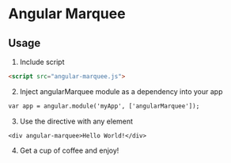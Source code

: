 # Angular Marquee

## Usage 

1. Include script
  ```html
  <script src="angular-marquee.js">
  ```

2. Inject angularMarquee module as a dependency into your app
  ```html
  var app = angular.module('myApp', ['angularMarquee']);
  ```

3. Use the directive with any element
  ```
  <div angular-marquee>Hello World!</div>
  ```

4. Get a cup of coffee and enjoy!
